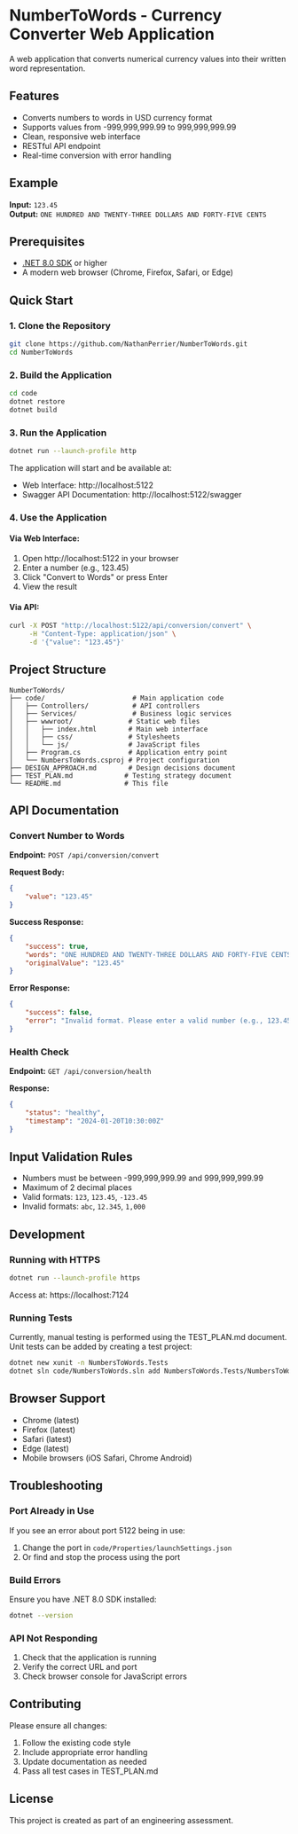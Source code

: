 # NumberToWords - Currency Converter Web Application

A web application that converts numerical currency values into their written word representation.

## Features

- Converts numbers to words in USD currency format
- Supports values from -999,999,999.99 to 999,999,999.99
- Clean, responsive web interface
- RESTful API endpoint
- Real-time conversion with error handling

## Example

**Input:** `123.45`  
**Output:** `ONE HUNDRED AND TWENTY-THREE DOLLARS AND FORTY-FIVE CENTS`

## Prerequisites

- [.NET 8.0 SDK](https://dotnet.microsoft.com/download/dotnet/8.0) or higher
- A modern web browser (Chrome, Firefox, Safari, or Edge)

## Quick Start

### 1. Clone the Repository
```bash
git clone https://github.com/NathanPerrier/NumberToWords.git
cd NumberToWords
```

### 2. Build the Application
```bash
cd code
dotnet restore
dotnet build
```

### 3. Run the Application
```bash
dotnet run --launch-profile http
```

The application will start and be available at:
- Web Interface: http://localhost:5122
- Swagger API Documentation: http://localhost:5122/swagger

### 4. Use the Application

#### Via Web Interface:
1. Open http://localhost:5122 in your browser
2. Enter a number (e.g., 123.45)
3. Click "Convert to Words" or press Enter
4. View the result

#### Via API:
```bash
curl -X POST "http://localhost:5122/api/conversion/convert" \
     -H "Content-Type: application/json" \
     -d '{"value": "123.45"}'
```

## Project Structure

```
NumberToWords/
├── code/                      # Main application code
│   ├── Controllers/           # API controllers
│   ├── Services/              # Business logic services
│   ├── wwwroot/              # Static web files
│   │   ├── index.html        # Main web interface
│   │   ├── css/              # Stylesheets
│   │   └── js/               # JavaScript files
│   ├── Program.cs            # Application entry point
│   └── NumbersToWords.csproj # Project configuration
├── DESIGN_APPROACH.md        # Design decisions document
├── TEST_PLAN.md             # Testing strategy document
└── README.md                # This file
```

## API Documentation

### Convert Number to Words

**Endpoint:** `POST /api/conversion/convert`

**Request Body:**
```json
{
    "value": "123.45"
}
```

**Success Response:**
```json
{
    "success": true,
    "words": "ONE HUNDRED AND TWENTY-THREE DOLLARS AND FORTY-FIVE CENTS",
    "originalValue": "123.45"
}
```

**Error Response:**
```json
{
    "success": false,
    "error": "Invalid format. Please enter a valid number (e.g., 123.45)"
}
```

### Health Check

**Endpoint:** `GET /api/conversion/health`

**Response:**
```json
{
    "status": "healthy",
    "timestamp": "2024-01-20T10:30:00Z"
}
```

## Input Validation Rules

- Numbers must be between -999,999,999.99 and 999,999,999.99
- Maximum of 2 decimal places
- Valid formats: `123`, `123.45`, `-123.45`
- Invalid formats: `abc`, `12.345`, `1,000`

## Development

### Running with HTTPS
```bash
dotnet run --launch-profile https
```
Access at: https://localhost:7124

### Running Tests
Currently, manual testing is performed using the TEST_PLAN.md document. Unit tests can be added by creating a test project:

```bash
dotnet new xunit -n NumbersToWords.Tests
dotnet sln code/NumbersToWords.sln add NumbersToWords.Tests/NumbersToWords.Tests.csproj
```

## Browser Support

- Chrome (latest)
- Firefox (latest)
- Safari (latest)
- Edge (latest)
- Mobile browsers (iOS Safari, Chrome Android)

## Troubleshooting

### Port Already in Use
If you see an error about port 5122 being in use:
1. Change the port in `code/Properties/launchSettings.json`
2. Or find and stop the process using the port

### Build Errors
Ensure you have .NET 8.0 SDK installed:
```bash
dotnet --version
```

### API Not Responding
1. Check that the application is running
2. Verify the correct URL and port
3. Check browser console for JavaScript errors

## Contributing

Please ensure all changes:
1. Follow the existing code style
2. Include appropriate error handling
3. Update documentation as needed
4. Pass all test cases in TEST_PLAN.md

## License

This project is created as part of an engineering assessment.
